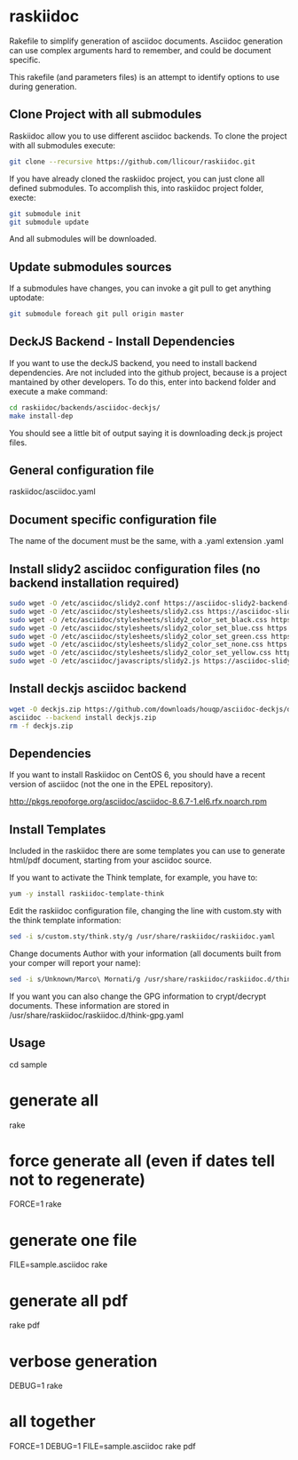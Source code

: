 raskiidoc
=========

Rakefile to simplify generation of asciidoc documents.
Asciidoc generation can use complex arguments hard to remember, and could be document specific.

This rakefile (and parameters files) is an attempt to identify options to use during generation.

Clone Project with all submodules
---------------------------------
Raskiidoc allow you to use different asciidoc backends. To clone the project
with all submodules execute:

```bash
git clone --recursive https://github.com/llicour/raskiidoc.git
```

If you have already cloned the raskiidoc project, you can just clone all defined
submodules. To accomplish this, into raskiidoc project folder, execte:

```bash
git submodule init 
git submodule update
```

And all submodules will be downloaded.

Update submodules sources
-------------------------
If a submodules have changes, you can invoke a git pull to get anything
uptodate:

```bash
git submodule foreach git pull origin master
```

DeckJS Backend - Install Dependencies
-------------------------------------
If you want to use the deckJS backend, you need to install backend dependencies.
Are not included into the github project, because is a project mantained by
other developers.
To do this, enter into backend folder and execute a make command:

```bash
cd raskiidoc/backends/asciidoc-deckjs/
make install-dep
```

You should see a little bit of output saying it is downloading deck.js project
files.


General configuration file
--------------------------
raskiidoc/asciidoc.yaml

Document specific configuration file
------------------------------------
The name of the document must be the same, with a .yaml extension
<document>.yaml

Install slidy2 asciidoc configuration files (no backend installation required)
-----------------------------------------------------------------------------

```bash
sudo wget -O /etc/asciidoc/slidy2.conf https://asciidoc-slidy2-backend-plugin.googlecode.com/svn-history/r6/trunk/slidy2.conf
sudo wget -O /etc/asciidoc/stylesheets/slidy2.css https://asciidoc-slidy2-backend-plugin.googlecode.com/svn/trunk/stylesheets/slidy2.css
sudo wget -O /etc/asciidoc/stylesheets/slidy2_color_set_black.css https://asciidoc-slidy2-backend-plugin.googlecode.com/svn/trunk/stylesheets/slidy2_color_set_black.css
sudo wget -O /etc/asciidoc/stylesheets/slidy2_color_set_blue.css https://asciidoc-slidy2-backend-plugin.googlecode.com/svn/trunk/stylesheets/slidy2_color_set_blue.css
sudo wget -O /etc/asciidoc/stylesheets/slidy2_color_set_green.css https://asciidoc-slidy2-backend-plugin.googlecode.com/svn/trunk/stylesheets/slidy2_color_set_green.css
sudo wget -O /etc/asciidoc/stylesheets/slidy2_color_set_none.css https://asciidoc-slidy2-backend-plugin.googlecode.com/svn/trunk/stylesheets/slidy2_color_set_none.css
sudo wget -O /etc/asciidoc/stylesheets/slidy2_color_set_yellow.css https://asciidoc-slidy2-backend-plugin.googlecode.com/svn/trunk/stylesheets/slidy2_color_set_yellow.css
sudo wget -O /etc/asciidoc/javascripts/slidy2.js https://asciidoc-slidy2-backend-plugin.googlecode.com/svn/trunk/javascripts/slidy2.js
```

Install deckjs asciidoc backend
-------------------------------
```bash
wget -O deckjs.zip https://github.com/downloads/houqp/asciidoc-deckjs/deckjs-1.6.2.zip
asciidoc --backend install deckjs.zip
rm -f deckjs.zip
```

Dependencies
------------
If you want to install Raskiidoc on CentOS 6, you should have a recent version
of asciidoc (not the one in the EPEL repository).

http://pkgs.repoforge.org/asciidoc/asciidoc-8.6.7-1.el6.rfx.noarch.rpm


Install Templates
-----------------

Included in the raskiidoc there are some templates you can use to generate
html/pdf document, starting from your asciidoc source.

If you want to activate the Think template, for example, you have to:

```bash
yum -y install raskiidoc-template-think
```

Edit the raskiidoc configuration file, changing the line with custom.sty with the think template information:

```bash
sed -i s/custom.sty/think.sty/g /usr/share/raskiidoc/raskiidoc.yaml
```

Change documents Author with your information (all documents built from your
comper will report your name):

```bash
sed -i s/Unknown/Marco\ Mornati/g /usr/share/raskiidoc/raskiidoc.d/think-vars.yaml
```

If you want you can also change the GPG information to crypt/decrypt documents.
These information are stored in /usr/share/raskiidoc/raskiidoc.d/think-gpg.yaml

Usage
-----

cd sample

# generate all
rake

# force generate all (even if dates tell not to regenerate)
FORCE=1 rake

# generate one file
FILE=sample.asciidoc rake

# generate all pdf
rake pdf

# verbose generation
DEBUG=1 rake

# all together
FORCE=1 DEBUG=1 FILE=sample.asciidoc rake pdf

